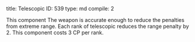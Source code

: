 title:          Telescopic
ID:             539
type:           md
compile:        2


This component The weapon is accurate enough to reduce the penalties from extreme range. Each rank of telescopic reduces the range penalty by 2. This component costs 3 CP per rank.